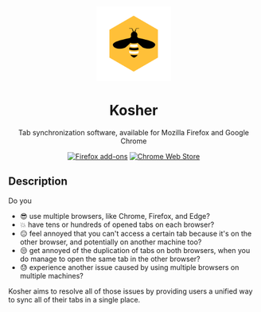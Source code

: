 <p align="center">
 <img src="./resources/logos/kosher-clean.png" width="150px">
 <h1 align="center">Kosher</h1>
</p>

<p align="center">Tab synchronization software, available for Mozilla Firefox and Google Chrome</p>

<p align="center">
    <a href="">
    <img src="https://i.imgur.com/8oYypZP.png" width="50px" height="50px" alt="Firefox add-ons"></a>
  <a href="">
    <img src="https://i.imgur.com/swtHVgh.png" width="50px" height="50px" alt="Chrome Web Store"></a>
</p>

## Description
Do you
- :sunglasses: use multiple browsers, like Chrome, Firefox, and Edge? 
- :boom: have tens or hundreds of opened tabs on each browser? 
- :expressionless: feel annoyed that you can't access a certain tab because it's on the other browser, and potentially on another machine too? 
- :unamused: get annoyed of the duplication of tabs on both browsers, when you do manage to open the same tab in the other browser?
- :sweat: experience another issue caused by using multiple browsers on multiple machines?

Kosher aims to resolve all of those issues by providing users a unified way to sync all of their tabs in a single place.

